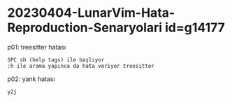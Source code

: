 
# 20230404-LunarVim-Hata-Reproduction-Senaryolari id=g14177

p01: treesitter hatası

	SPC sh (help tags) ile başlıyor
	:h ile arama yapınca da hata veriyor treesitter 

p02: yank hatası

	y2j

